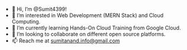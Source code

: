 - 👋 Hi, I’m @Sumit4399!
- 👀 I’m interested in Web Development (MERN Stack) and Cloud Computing.
- 🌱 I’m currently learning Hands-On Cloud Training from Google Cloud.
- 💞️ I’m looking to collaborate on different open source platforms.
- 📫 Reach me at <sumitanand.info@gmail.com>

<!---
Sumit4399/Sumit4399 is a ✨ special ✨ repository because its `README.md` (this file) appears on your GitHub profile.
You can click the Preview link to take a look at your changes.
--->
